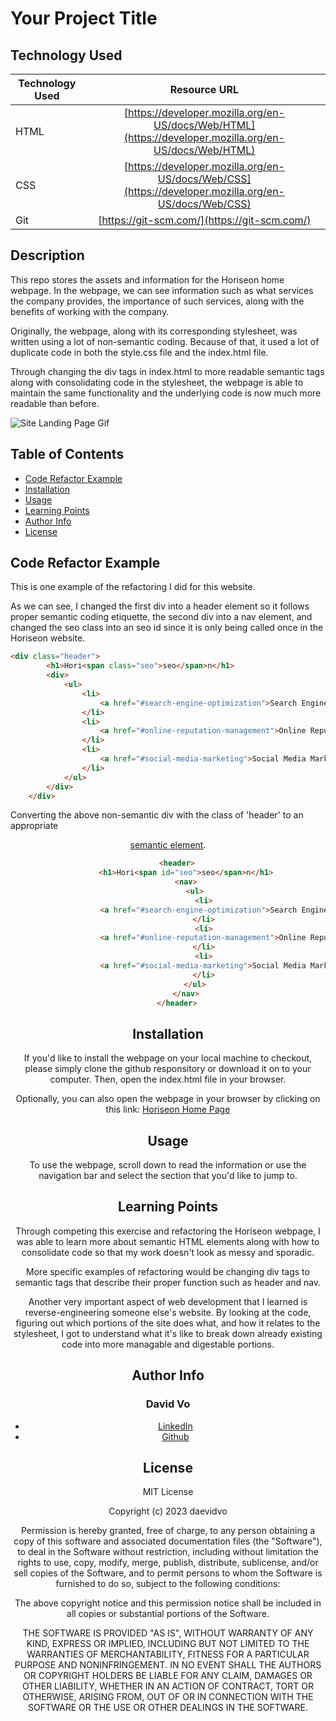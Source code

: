 # Your Project Title

## Technology Used 

| Technology Used         | Resource URL           | 
| ------------- |:-------------:| 
| HTML    | [https://developer.mozilla.org/en-US/docs/Web/HTML](https://developer.mozilla.org/en-US/docs/Web/HTML) | 
| CSS     | [https://developer.mozilla.org/en-US/docs/Web/CSS](https://developer.mozilla.org/en-US/docs/Web/CSS)      |   
| Git | [https://git-scm.com/](https://git-scm.com/)     |    

## Description 

This repo stores the assets and information for the Horiseon home webpage. In the webpage, we can see information such as what services the company provides, the importance of such services, along with the benefits of working with the company.

Originally, the webpage, along with its corresponding stylesheet, was written using a lot of non-semantic coding. Because of that, it used a lot of duplicate code in both the style.css file and the index.html file.

Through changing the div tags in index.html to more readable semantic tags along with consolidating code in the stylesheet, the webpage is able to maintain the same functionality and the underlying code is now much more readable than before.

![Site Landing Page Gif](./assets/images/websitedemo.gif)

## Table of Contents

* [Code Refactor Example](#code-refactor-example)
* [Installation](#installation)
* [Usage](#usage)
* [Learning Points](#learning-points)
* [Author Info](#author-info)
* [License](#license)

## Code Refactor Example

This is one example of the refactoring I did for this website.

As we can see, I changed the first div into a header element so it follows proper semantic coding etiquette, the second div into a nav element, and changed the seo class into an seo id since it is only being called once in the Horiseon website.


```html
<div class="header">
        <h1>Hori<span class="seo">seo</span>n</h1>
        <div>
            <ul>
                <li>
                    <a href="#search-engine-optimization">Search Engine Optimization</a>
                </li>
                <li>
                    <a href="#online-reputation-management">Online Reputation Management</a>
                </li>
                <li>
                    <a href="#social-media-marketing">Social Media Marketing</a>
                </li>
            </ul>
        </div>
    </div>
```

Converting the above non-semantic div with the class of 'header' to an appropriate [<header> semantic element](https://www.w3schools.com/html/html5_semantic_elements.asp). 

```html
    <header>
        <h1>Hori<span id="seo">seo</span>n</h1>
        <nav>
            <ul>
                <li>
                    <a href="#search-engine-optimization">Search Engine Optimization</a>
                </li>
                <li>
                    <a href="#online-reputation-management">Online Reputation Management</a>
                </li>
                <li>
                    <a href="#social-media-marketing">Social Media Marketing</a>
                </li>
            </ul>
        </nav>
    </header>

```

## Installation

If you'd like to install the webpage on your local machine to checkout, please simply clone the github responsitory or download it on to your computer. Then, open the index.html file in your browser.

Optionally, you can also open the webpage in your browser by clicking on this link: [Horiseon Home Page](https://daevidvo.github.io/HTML_refactoring/)

## Usage 

To use the webpage, scroll down to read the information or use the navigation bar and select the section that you'd like to jump to.

## Learning Points 

Through competing this exercise and refactoring the Horiseon webpage, I was able to learn more about semantic HTML elements along with how to consolidate code so that my work doesn't look as messy and sporadic.

More specific examples of refactoring would be changing div tags to semantic tags that describe their proper function such as header and nav.

Another very important aspect of web development that I learned is reverse-engineering someone else's website. By looking at the code, figuring out which portions of the site does what, and how it relates to the stylesheet, I got to understand what it's like to break down already existing code into more managable and digestable portions.

## Author Info


### David Vo

* [LinkedIn](https://www.linkedin.com/in/daevidvo)
* [Github](https://www.github.com/daevidvo)

## License

MIT License

Copyright (c) 2023 daevidvo

Permission is hereby granted, free of charge, to any person obtaining a copy
of this software and associated documentation files (the "Software"), to deal
in the Software without restriction, including without limitation the rights
to use, copy, modify, merge, publish, distribute, sublicense, and/or sell
copies of the Software, and to permit persons to whom the Software is
furnished to do so, subject to the following conditions:

The above copyright notice and this permission notice shall be included in all
copies or substantial portions of the Software.

THE SOFTWARE IS PROVIDED "AS IS", WITHOUT WARRANTY OF ANY KIND, EXPRESS OR
IMPLIED, INCLUDING BUT NOT LIMITED TO THE WARRANTIES OF MERCHANTABILITY,
FITNESS FOR A PARTICULAR PURPOSE AND NONINFRINGEMENT. IN NO EVENT SHALL THE
AUTHORS OR COPYRIGHT HOLDERS BE LIABLE FOR ANY CLAIM, DAMAGES OR OTHER
LIABILITY, WHETHER IN AN ACTION OF CONTRACT, TORT OR OTHERWISE, ARISING FROM,
OUT OF OR IN CONNECTION WITH THE SOFTWARE OR THE USE OR OTHER DEALINGS IN THE
SOFTWARE.

